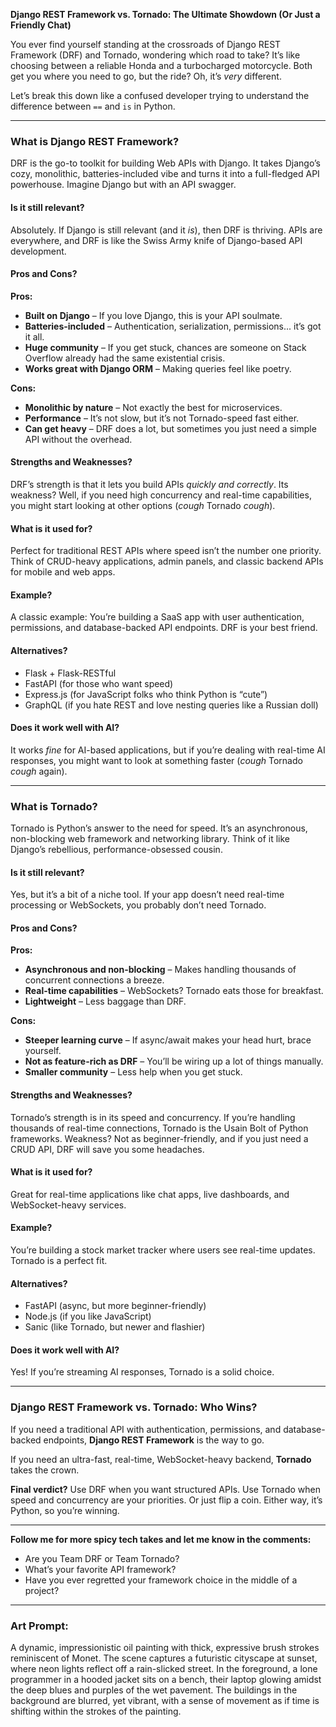 **Django REST Framework vs. Tornado: The Ultimate Showdown (Or Just a Friendly Chat)**

You ever find yourself standing at the crossroads of Django REST Framework (DRF) and Tornado, wondering which road to take? It’s like choosing between a reliable Honda and a turbocharged motorcycle. Both get you where you need to go, but the ride? Oh, it’s *very* different.

Let’s break this down like a confused developer trying to understand the difference between `==` and `is` in Python.

---

### **What is Django REST Framework?**

DRF is the go-to toolkit for building Web APIs with Django. It takes Django’s cozy, monolithic, batteries-included vibe and turns it into a full-fledged API powerhouse. Imagine Django but with an API swagger.

#### **Is it still relevant?**
Absolutely. If Django is still relevant (and it *is*), then DRF is thriving. APIs are everywhere, and DRF is like the Swiss Army knife of Django-based API development.

#### **Pros and Cons?**

**Pros:**
- **Built on Django** – If you love Django, this is your API soulmate.
- **Batteries-included** – Authentication, serialization, permissions... it’s got it all.
- **Huge community** – If you get stuck, chances are someone on Stack Overflow already had the same existential crisis.
- **Works great with Django ORM** – Making queries feel like poetry.

**Cons:**
- **Monolithic by nature** – Not exactly the best for microservices.
- **Performance** – It’s not slow, but it’s not Tornado-speed fast either.
- **Can get heavy** – DRF does a lot, but sometimes you just need a simple API without the overhead.

#### **Strengths and Weaknesses?**

DRF’s strength is that it lets you build APIs *quickly and correctly*. Its weakness? Well, if you need high concurrency and real-time capabilities, you might start looking at other options (*cough* Tornado *cough*).

#### **What is it used for?**

Perfect for traditional REST APIs where speed isn’t the number one priority. Think of CRUD-heavy applications, admin panels, and classic backend APIs for mobile and web apps.

#### **Example?**

A classic example: You’re building a SaaS app with user authentication, permissions, and database-backed API endpoints. DRF is your best friend.

#### **Alternatives?**

- Flask + Flask-RESTful
- FastAPI (for those who want speed)
- Express.js (for JavaScript folks who think Python is “cute”)
- GraphQL (if you hate REST and love nesting queries like a Russian doll)

#### **Does it work well with AI?**

It works *fine* for AI-based applications, but if you’re dealing with real-time AI responses, you might want to look at something faster (*cough* Tornado *cough* again).

---

### **What is Tornado?**

Tornado is Python’s answer to the need for speed. It’s an asynchronous, non-blocking web framework and networking library. Think of it like Django’s rebellious, performance-obsessed cousin.

#### **Is it still relevant?**
Yes, but it’s a bit of a niche tool. If your app doesn’t need real-time processing or WebSockets, you probably don’t need Tornado.

#### **Pros and Cons?**

**Pros:**
- **Asynchronous and non-blocking** – Makes handling thousands of concurrent connections a breeze.
- **Real-time capabilities** – WebSockets? Tornado eats those for breakfast.
- **Lightweight** – Less baggage than DRF.

**Cons:**
- **Steeper learning curve** – If async/await makes your head hurt, brace yourself.
- **Not as feature-rich as DRF** – You’ll be wiring up a lot of things manually.
- **Smaller community** – Less help when you get stuck.

#### **Strengths and Weaknesses?**

Tornado’s strength is in its speed and concurrency. If you’re handling thousands of real-time connections, Tornado is the Usain Bolt of Python frameworks. Weakness? Not as beginner-friendly, and if you just need a CRUD API, DRF will save you some headaches.

#### **What is it used for?**

Great for real-time applications like chat apps, live dashboards, and WebSocket-heavy services.

#### **Example?**

You’re building a stock market tracker where users see real-time updates. Tornado is a perfect fit.

#### **Alternatives?**

- FastAPI (async, but more beginner-friendly)
- Node.js (if you like JavaScript)
- Sanic (like Tornado, but newer and flashier)

#### **Does it work well with AI?**

Yes! If you’re streaming AI responses, Tornado is a solid choice.

---

### **Django REST Framework vs. Tornado: Who Wins?**

If you need a traditional API with authentication, permissions, and database-backed endpoints, **Django REST Framework** is the way to go.

If you need an ultra-fast, real-time, WebSocket-heavy backend, **Tornado** takes the crown.

**Final verdict?**
Use DRF when you want structured APIs. Use Tornado when speed and concurrency are your priorities. Or just flip a coin. Either way, it’s Python, so you’re winning.

---

**Follow me for more spicy tech takes and let me know in the comments:**
- Are you Team DRF or Team Tornado?
- What’s your favorite API framework?
- Have you ever regretted your framework choice in the middle of a project?

---

### **Art Prompt:**

A dynamic, impressionistic oil painting with thick, expressive brush strokes reminiscent of Monet. The scene captures a futuristic cityscape at sunset, where neon lights reflect off a rain-slicked street. In the foreground, a lone programmer in a hooded jacket sits on a bench, their laptop glowing amidst the deep blues and purples of the wet pavement. The buildings in the background are blurred, yet vibrant, with a sense of movement as if time is shifting within the strokes of the painting.

